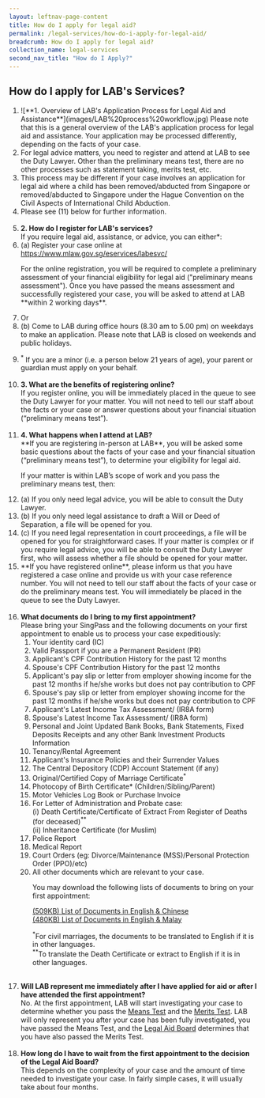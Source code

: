 ```yaml
---
layout: leftnav-page-content
title: How do I apply for legal aid?
permalink: /legal-services/how-do-i-apply-for-legal-aid/
breadcrumb: How do I apply for legal aid?
collection_name: legal-services
second_nav_title: "How do I Apply?"
---
```


How do I apply for LAB's Services?
---

<style>
ol li .image{width:364px; height:679px;}
  
ol li .image img{max-width:100%;}
</style>

<ol>
  <li>
![**1. Overview of LAB's Application Process for Legal Aid and Assistance**](images/LAB%20process%20workflow.jpg)
Please note that this is a general overview of the LAB's application process for legal aid and assistance. Your application may be processed differently, depending on the facts of your case.
<li>
For legal advice matters, you need to register and attend at LAB to see the Duty Lawyer. Other than the preliminary means test, there are no other processes such as statement taking, merits test, etc.<br>
<li>
This process may be different if your case involves an application for legal aid where a child has been removed/abducted from Singapore or removed/abducted to Singapore under the Hague Convention on the Civil Aspects of International Child Abduction.
<li>   
Please see (11) below for further information.</li><br>
<li>
<b>2. How do I register for LAB's services?</b><br>
If you require legal aid, assistance, or advice, you can either*:
<li>
    (a) Register your case online at <a href="https://www.mlaw.gov.sg/eservices/labesvc/">https://www.mlaw.gov.sg/eservices/labesvc/</a>
    <p>For the online registration, you will be required to complete a preliminary assessment of your financial eligibility for legal aid ("preliminary means assessment"). Once you have passed the means assessment and successfully registered your case, you will be asked to attend at LAB **within 2 working days**. 
   <li>
    Or
   <li>
    (b) Come to LAB during office hours (8.30 am to 5.00 pm) on weekdays to make an application. Please note that LAB is closed on weekends and public holidays.</p>
  <li>
    <sup>*</sup> If you are a minor (i.e. a person below 21 years of age), your parent or guardian must apply on your behalf. 
  </li><br>
  <li>
    <b>3. What are the benefits of registering online?</b><br>
    If you register online, you will be immediately placed in the queue to see the Duty Lawyer for your matter. You will not need to tell our staff about the facts or your case or answer questions about your financial situation (“preliminary means test”).
  </li><br>
  <li>
    <b>4. What happens when I attend at LAB?</b><br>
    **If you are registering in-person at LAB**, you will be asked some basic questions about the facts of your case and your financial situation (“preliminary means test”), to determine your eligibility for legal aid.
    <p>If your matter is within LAB’s scope of work and you pass the preliminary means test, then:</p>
    <li>
    (a) If you only need legal advice, you will be able to consult the Duty Lawyer.
    <li>
    (b) If you only need legal assistance to draft a Will or Deed of Separation, a file will be opened for you.
    <li>
    (c) If you need legal representation in court proceedings, a file will be opened for you for straightforward cases. If your matter is complex or if you require legal advice, you will be able to consult the Duty Lawyer first, who will assess whether a file should be opened for your matter. 
    <li>
    **If you have registered online**, please inform us that you have registered a case online and provide us with your case reference number. You will not need to tell our staff about the facts of your case or do the preliminary means test. You will immediately be placed in the queue to see the Duty Lawyer. 
  </li><br>
  <li>
    <b>What documents do I bring to my first appointment?</b><br>
    Please bring your SingPass and the following documents on your first appointment to enable us to process your case expeditiously:
    <ol>
      <li>Your identity card (IC)</li>
      <li>Valid Passport if you are a Permanent Resident (PR)</li>
      <li>Applicant's CPF Contribution History for the past 12 months</li>
      <li>Spouse's CPF Contribution History for the past 12 months</li>
      <li>Applicant's pay slip or letter from employer showing income for the past 12 months if he/she works but does not pay contribution to CPF</li>
      <li>Spouse's pay slip or letter from employer showing income for the past 12 months if he/she works but does not pay contribution to CPF</li>
      <li>Applicant's Latest Income Tax Assessment/ (IR8A form)</li>
      <li>Spouse's Latest Income Tax Assessment/ (IR8A form)</li>
      <li>Personal and Joint Updated Bank Books, Bank Statements, Fixed Deposits Receipts and any other Bank Investment Products Information</li>
      <li>Tenancy/Rental Agreement</li>
      <li>Applicant's Insurance Policies and their Surrender Values</li>
      <li>The Central Depository (CDP) Account Statement (if any)</li>
      <li>Original/Certified Copy of Marriage Certificate<sup>*</sup></li>
      <li>Photocopy of Birth Certificate* (Children/Sibling/Parent)</li>
      <li>Motor Vehicles Log Book or Purchase Invoice</li>
      <li>
        For Letter of Administration and Probate case:<br>
        (i) Death Certificate/Certificate of Extract From Register of Deaths (for deceased)<sup>**</sup><br>
        (ii) Inheritance Certificate (for Muslim)
      </li>
      <li>Police Report</li>
      <li>Medical Report</li>
      <li>Court Orders (eg: Divorce/Maintenance (MSS)/Personal Protection Order (PPO)/etc)</li>
      <li>
        All other documents which are relevant to your case.<br>
        <p>You may download the following lists of documents to bring on your first appointment:</p>
        <a href="/files/DocumentsToBringEngandMandarin.pdf">(509KB) List of Documents in English & Chinese</a><br>
        <a href="/files/DocstoBringEngandMalay.pdf">(480KB) List of Documents in English & Malay</a>
        <p><sup>*</sup>For civil marriages, the documents to be translated to English if it is in other languages.<br>
        <sup>**</sup>To translate the Death Certificate or extract to English if it is in other languages.</p>
      </li>
    </ol>
  </li><br>
  <li>
    <b>Will LAB represent me immediately after I have applied for aid or after I have attended the first appointment?</b><br>
    No. At the first appointment, LAB will start investigating your case to determine whether you pass the <a href="/legal-services/taking-the-means-test/">Means Test</a> and the <a href="/legal-services/taking-the-merits-test/">Merits Test</a>. LAB will only represent you after your case has been fully investigated, you have passed the Means Test, and the <a href="/legal-services/grant-by-legal-aid-board/">Legal Aid Board</a> determines that you have also passed the Merits Test.
  </li><br>
  <li>
    <b>How long do I have to wait from the first appointment to the decision of the Legal Aid Board?</b><br>
    This depends on the complexity of your case and the amount of time needed to investigate your case. In fairly simple cases, it will usually take about four months.
  </li>
</ol>
